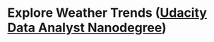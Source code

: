 # Explore Weather Trends ([Udacity](https://www.udacity.com/) [Data Analyst Nanodegree](https://www.udacity.com/course/data-analyst-nanodegree--nd002))